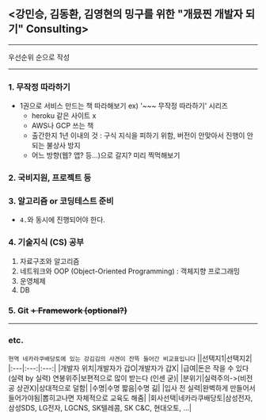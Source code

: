 ## <강민승, 김동환, 김영현의 밍구를 위한 "개믔찐 개발자 되기" Consulting>

---
우선순위 순으로 작성

---

### 1. 무작정 따라하기
- 1권으로 서비스 만드는 책 따라해보기
    ex) '~~~ 무작정 따라하기' 시리즈
    - heroku 같은 사이트 x
    - AWS나 GCP 쓰는 책
    - 출간한지 1년 이내의 것 : 구식 지식을 피하기 위함, 버전이 안맞아서 진행이 안되는 불상사 방지
    - 어느 방향(웹? 앱? 등...)으로 갈지? 미리 찍먹해보기

### 2. 국비지원, 프로젝트 등

### 3. 알고리즘 or 코딩테스트 준비
- `4.`와 동시에 진행되어야 한다.

### 4. 기술지식 (CS) 공부
1. 자료구조와 알고리즘
2. 네트워크와 OOP (Object-Oriented Programming) : 객체지향 프로그래밍
3. 운영체제
4. DB

### 5. Git ~~+ Framework (optional?)~~

---
### etc.
`현역 네카라쿠배당토에 있는 강김김의 사견이 잔뜩 들어간 비교표입니다`
||선택지1|선택지2|
|:---|:---:|:---:|
|개발자 위치|개발자가 갑O|개발자가 갑X|
|급여|돈은 작을 수 있다 (실력 by 실력) 연봉위주|보편적으로 많이 받는다 (인센 굳)|
|분위기|실력주의->(비전공 상관X)|상대적으로 덜함|
|수명|수명 짧음|수명 긺|
|입사 전 실력|완벽하게 만들어서 들어가야됨|뽑히고나면 자체적으로 교육도 해줌|
|회사선택|네카라쿠배당토|삼성전자, 삼성SDS, LG전자, LGCNS, SK텔레콤, SK C&C, 현대오토, ...|